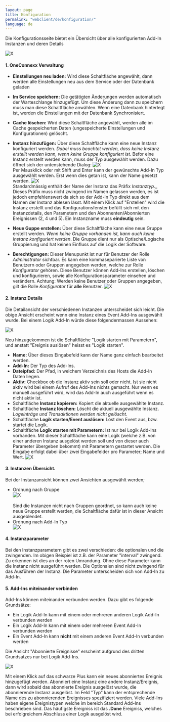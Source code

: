 ```yaml
---
layout: page
title: Konfiguration
permalink: "webclient/de/konfiguration/"
language: de
---
```


Die Konfigurationsseite bietet ein Übersicht über alle konfigurierten Add-In Instanzen und deren Details 

![X]({{site.baseurl}}/assets/content-images/webclient/de/addInOverview.png "Add-In Overview")

#### 1. OneConnexx Verwaltung
* **Einstellungen neu laden:** Wird diese Schaltfläche angewählt, dann werden alle Einstellungen neu aus dem Service oder der Datenbank geladen
* **Im Service speichern:** Die getätigten Änderungen werden automatisch der Warteschlange hinzugefügt. Um diese Änderung dann zu speichern muss man diese Schaltfläche anwählen. Wenn eine Datenbank hinterlegt ist, werden die Einstellungen mit der Datenbank Synchronisiert. 
* **Cache löschen:** Wird diese Schaltfläche angewählt, werden alle im Cache gespeicherten Daten (ungespeicherte Einstellungen und Konfigurationen) gelöscht.
* **Instanz hinzufügen:** Über diese Schaltfläche kann eine neue Instanz konfiguriert werden. _Dabei muss beachtet werden, dass keine Instanz erstellt werden kann, wenn keine Gruppe konfiguriert ist_. Befor eine Instanz erstellt werden kann, muss der Typ ausgewählt werden. Dazu öffnet sich der untenstehende Dialog:
![X]({{site.baseurl}}/assets/content-images/webclient/de/addnewinstance.png "Add new Instance")<br/>
Per Mausklick oder mit Shift und Enter kann der gewünschte Add-In Typ ausgewählt werden. Erst wenn dies getan ist, kann der Name gesetzt werden.
![X]({{site.baseurl}}/assets/content-images/webclient/de/nameinstance.png "Name new Instance")<br/>
Standardmässig enthält der Name der Instanz das Präfix __Instanztyp_.__ Dieses Präfix muss nicht zwingend im Namen gelassen werden, es ist jedoch empfehlenswert da sich so der Add-In Typ direkt aus dem Namen der Instanz ablesen lässt. Mit einem Klick auf "Erstellen" wird die Instanz erstellt und das Konfigurationsfenster befüllt sich mit den Instanzdetails, den Parametern und den
Abonnenten/Abonnierten Ereignissen (2, 4 und 5). Ein Instanzname muss __eindeutig__ sein.
  
* **Neue Guppe erstellen:** Über diese Schaltfläche kann eine neue Gruppe erstellt werden. _Wenn keine Gruppe vorhanden ist, kann auch keine Instanz konfiguriert werden_. Die Gruppe dient nur als Optische/Logische Gruppierung und hat keinen Einfluss auf die Logik der Software.
* **Berechtigungen:** Dieser Menupunkt ist nur für Benutzer der Rolle *Administrator* sichtbar. Es kann eine kommaseparierte Liste von Benutzern oder Gruppen angegeben werden, welche zur Rolle *Konfigurator* gehören. Diese Benutzer können Add-Ins erstellen, löschen und konfigurieren, sowie alle Konfigurationsparameter einsehen und verändern. Achtung: Werden keine Benutzer oder Gruppen angegeben, gilt die Rolle *Konfigurator* für **alle** Benutzer.
![X]({{site.baseurl}}/assets/content-images/webclient/de/permission.png "Berechtigung zum Bearbeiten")<br/>

#### 2. Instanz Details
Die Detailansicht der verschiedenen Instanzen unterscheidet sich leicht. Die obige Ansicht erscheint wenn eine Instanz eines Event Add-Ins ausgewählt wurde. Bei einem Logik Add-In würde diese folgendermassen Aussehen:
  
![X]({{site.baseurl}}/assets/content-images/webclient/de/detailviewlogicaddin.png "Instanz Detail Logik Add-In")

Neu hinzugekommen ist die Schaltfläche "Logik starten mit Parametern", und anstatt "Ereignis auslösen" heisst es "Logik starten".
  
* **Name:** Über dieses Eingabefeld kann der Name ganz einfach bearbeitet werden.
* **Add-In:** Der Typ des Add-Ins.
* **Dateipfad:** Der Pfad, in welchem Verzeichnis des Hosts die Add-In Daten liegen.
* **Aktiv:** Checkbox ob die Instanz aktiv sein soll oder nicht. Ist sie nicht aktiv wird bei einem Aufruf des Add-Ins nichts gemacht. Nur wenn es manuell ausgeführt wird, wird das Add-In auch ausgeführt wenn es nicht aktiv ist.
* Schaltfläche **Instanz kopieren:** Kopiert die aktuelle ausgewählte Instanz.
* Schaltfläche **Instanz löschen:** Löscht die aktuell ausgewählte Instanz. _Logeinträge und Transaktionen werden nicht gelöscht._
* Schaltfläche **Logik starten/Event auslösen:** Löst den Event aus, bzw. startet die Logik.
* Schaltlfäche **Logik starten mit Parametern:** Ist nur bei Logik Add-Ins vorhanden. Mit dieser Schaltfläche kann eine Logik (welche z.B. von einer anderen Instanz ausgelöst werden soll und von dieser auch Parameter übergeben bekommt) mit Parametern gestartet werden. Die Eingabe erfolgt dabei über zwei Eingabefelder pro Parameter; Name und Wert.
![X]({{site.baseurl}}/assets/content-images/webclient/de/startlogicwithparams.png "Logik Starten mit Parametern")

#### 3. Instanzen Übersicht.
Bei der Instanzansicht können zwei Ansichten ausgewählt werden;
  
* Ordnung nach Gruppe  
![X]({{site.baseurl}}/assets/content-images/webclient/de/instancegroupbygroup.png "Gruppieren nach Gruppen")
<br /><br />
Sind die Instanzen nicht nach Gruppen geordnet, so kann auch keine neue Gruppe erstellt werden, die Schaltfläche dafür ist in dieser Ansicht ausgeblendet.
* Ordnung nach Add-In Typ  
![X]({{site.baseurl}}/assets/content-images/webclient/de/groupbyaddintype.png "Gruppieren nach Add-In Type")

#### 4. Instanzparameter
Bei den Instanzparametern gibt es zwei verschieden: die optionalen und die zwingenden.
Im obigen Beispiel ist z.B. der Parameter "interval" zwingend. Zu erkennen ist dies an der roten Umrandung. Ohne diese Parameter kann die Instanz nicht ausgeführt werden.
Die Optionalen sind nicht zwingend für das Ausführen der Instanz. Die Parameter unterscheiden sich von Add-In zu Add-In.

#### 5. Add-Ins miteinander verbinden
Add-Ins können miteinander verbunden werden. Dazu gibt es folgende Grundsätze:
  
* Ein Logik Add-In kann mit einem oder mehreren anderen Logik Add-In verbunden werden
* Ein Logik Add-In kann mit einem oder mehreren Event Add-In verbunden werden 
* Ein Event Add-In kann __nicht__ mit einem anderen Event Add-In verbunden werden
  
Die Ansicht "Abonnierte Ereignisse" erscheint aufgrund des dritten Grundsatzes nur bei Logik Add-Ins.

![X]({{site.baseurl}}/assets/content-images/webclient/de/abonnieren.png "Ereignisse Abonnieren")
  
Mit einem Klick auf das schwarze Plus kann ein neues abonniertes Ereignis hinzugefügt werden. 
Abonniert eine Instanz eine andere Instanz/Ereignis, dann wird sobald das abonnierte Ereignis ausgelöst wurde, die abonnierende Instanz ausgelöst. Im Feld "Typ" kann der entsprechende Name des zu abonnierenden Ereignisses spezifiziert werden. Viele Add-Ins haben eigene Ereignistypen welche im bereich Standard Add-Ins beschrieben sind. Das häufigste Ereigniss ist das __.Done__ Ereigniss, welches bei erfolgreichem Abschluss einer Logik ausgelöst wird.
